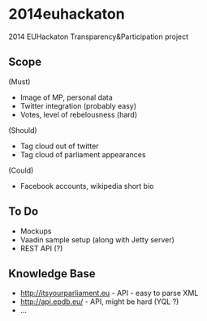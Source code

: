 2014euhackaton
==============

2014 EUHackaton Transparency&amp;Participation project



## Scope ##

(Must)
 
* Image of MP, personal data
* Twitter integration (probably easy)
* Votes, level of rebelousness (hard)

(Should)

* Tag cloud out of twitter 
* Tag cloud of parliament appearances

(Could)

* Facebook accounts, wikipedia short bio


## To Do ##

* Mockups 
* Vaadin sample setup (along with Jetty server)
* REST API (?)

## Knowledge Base ##

* http://itsyourparliament.eu - API - easy to parse XML
* http://api.epdb.eu/ - API, might be hard (YQL ?)
* ...
